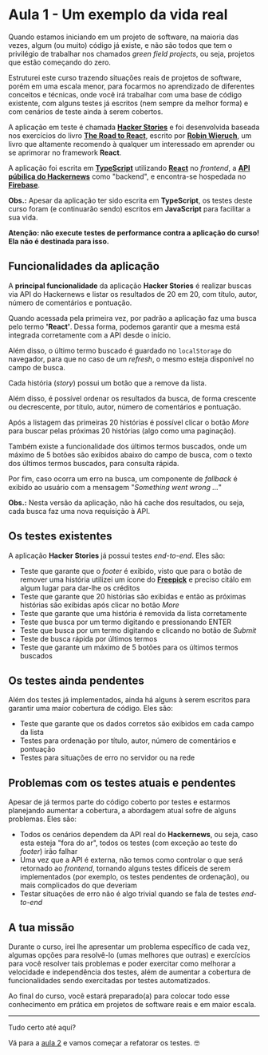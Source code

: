 # Aula 1 - Um exemplo da vida real

Quando estamos iniciando em um projeto de software, na maioria das vezes, algum (ou muito) código já existe, e não são todos que tem o privilégio de trabalhar nos chamados _green field projects_, ou seja, projetos que estão começando do zero.

Estruturei este curso trazendo situações reais de projetos de software, porém em uma escala menor, para focarmos no aprendizado de diferentes conceitos e técnicas, onde você irá trabalhar com uma base de código existente, com alguns testes já escritos (nem sempre da melhor forma) e com cenários de teste ainda à serem cobertos.

A aplicação em teste é chamada [**Hacker Stories**](https://github.com/wlsf82/hacker-stories) e foi desenvolvida baseada nos exercícios do livro [**The Road to React**](https://www.roadtoreact.com), escrito por [**Robin Wieruch**](https://www.robinwieruch.de), um livro que altamente recomendo à qualquer um interessado em aprender ou se aprimorar no framework **React**.

A aplicação foi escrita em [**TypeScript**](https://www.typescriptlang.org) utilizando [**React**](https://reactjs.org) no _frontend_, a [**API púbilica do Hackernews**](https://hn.algolia.com/api) como "backend", e encontra-se hospedada no [**Firebase**](https://firebase.google.com).

**Obs.:** Apesar da aplicação ter sido escrita em **TypeScript**, os testes deste curso foram (e continuarão sendo) escritos em **JavaScript** para facilitar a sua vida.

**Atenção: não execute testes de performance contra a aplicação do curso! Ela não é destinada para isso.**

## Funcionalidades da aplicação

A **principal funcionalidade** da aplicação **Hacker Stories** é realizar buscas via API do Hackernews e listar os resultados de 20 em 20, com título, autor, número de comentários e pontuação.

Quando acessada pela primeira vez, por padrão a aplicação faz uma busca pelo termo **'React'**. Dessa forma, podemos garantir que a mesma está integrada corretamente com a API desde o início.

Além disso, o último termo buscado é guardado no `localStorage` do navegador, para que no caso de um _refresh_, o mesmo esteja disponível no campo de busca.

Cada história (_story_) possui um botão que a remove da lista.

Além disso, é possível ordenar os resultados da busca, de forma crescente ou decrescente, por título, autor, número de comentários e pontuação.

Após a listagem das primeiras 20 histórias é possível clicar o botão _More_ para buscar pelas próximas 20 histórias (algo como uma paginação).

Também existe a funcionalidade dos últimos termos buscados, onde um máximo de 5 botões são exibidos abaixo do campo de busca, com o texto dos últimos termos buscados, para consulta rápida.

Por fim, caso ocorra um erro na busca, um componente de _fallback_ é exibido ao usuário com a mensagem "_Something went wrong ..._"

**Obs.:** Nesta versão da aplicação, não há cache dos resultados, ou seja, cada busca faz uma nova requisição à API.

## Os testes existentes

A aplicação **Hacker Stories** já possui testes _end-to-end_. Eles são:

* Teste que garante que o _footer_ é exibido, visto que para o botão de remover uma história utilizei um ícone do [**Freepick**](https://www.flaticon.com/authors/freepik) e preciso citálo em algum lugar para dar-lhe os créditos
* Teste que garante que 20 histórias são exibidas e então as próximas histórias são exibidas após clicar no botão _More_
* Teste que garante que uma história é removida da lista corretamente
* Teste que busca por um termo digitando e pressionando ENTER
* Teste que busca por um termo digitando e clicando no botão de _Submit_
* Teste de busca rápida por últimos termos
* Teste que garante um máximo de 5 botões para os últimos termos buscados

## Os testes ainda pendentes

Além dos testes já implementados, ainda há alguns à serem escritos para garantir uma maior cobertura de código. Eles são:

* Teste que garante que os dados corretos são exibidos em cada campo da lista
* Testes para ordenação por título, autor, número de comentários e pontuação
* Testes para situações de erro no servidor ou na rede

## Problemas com os testes atuais e pendentes

Apesar de já termos parte do código coberto por testes e estarmos planejando aumentar a cobertura, a abordagem atual sofre de alguns problemas. Eles são:

* Todos os cenários dependem da API real do **Hackernews**, ou seja, caso esta esteja "fora do ar", todos os testes (com exceção ao teste do _footer_) irão falhar
* Uma vez que a API é externa, não temos como controlar o que será retornado ao _frontend_, tornando alguns testes difíceis de serem implementados (por exemplo, os testes pendentes de ordenação), ou mais complicados do que deveriam
* Testar situações de erro não é algo trivial quando se fala de testes _end-to-end_

## A tua missão

Durante o curso, irei lhe apresentar um problema específico de cada vez, algumas opções para resolvê-lo (umas melhores que outras) e exercícios para você resolver tais problemas e poder exercitar como melhorar a velocidade e independência dos testes, além de aumentar a cobertura de funcionalidades sendo exercitadas por testes automatizados.

Ao final do curso, você estará preparado(a) para colocar todo esse conhecimento em prática em projetos de software reais e em maior escala.

___

Tudo certo até aqui?

Vá para a [aula 2](./2.md) e vamos começar a refatorar os testes. 🤓
